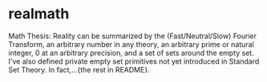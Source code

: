 # realmath
Math Thesis: Reality can be summarized by the (Fast/Neutral/Slow) Fourier Transform, an arbitrary number in any theory, an arbitrary prime or natural integer, 0 at an arbitrary precision, and a set of sets around the empty set. I've also defined private empty set primitives not yet introduced in Standard Set Theory. In fact,...{the rest in README}.
